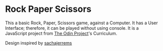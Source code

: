 # Rock Paper Scissors

This a basic Rock, Paper, Scissors game, against a Computer. It has a User Interface; therefore, it can be played without using console.
It is a JavaScript project from <a href="https://www.theodinproject.com/courses/web-development-101/lessons/rock-paper-scissors">The Odin Project</a>'s Curriculum.

Design inspired by <a href ="https://dribbble.com/shots/2193123-Rock-Paper-Scissors?utm_source=Clipboard_Shot&utm_campaign=sachajerrems&utm_content=Rock%20Paper%20Scissors&utm_medium=Social_Share">sachajerrems</a>

